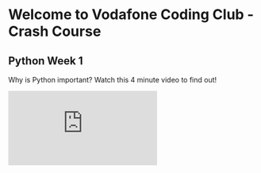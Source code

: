 # Welcome to Vodafone Coding Club - Crash Course
## Python Week 1
Why is Python important? Watch this 4 minute video to find out!
<iframe src="https://www.youtube-nocookie.com/embed/Y8Tko2YC5hA" title="YouTube video player" frameborder="0" allow="accelerometer; autoplay; clipboard-write; encrypted-media; gyroscope; picture-in-picture" allowfullscreen></iframe>